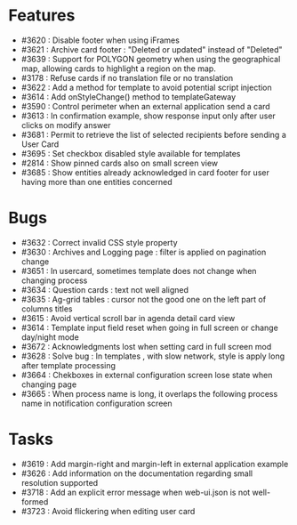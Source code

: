 # Features

- #3620 : Disable footer when using iFrames
- #3621 : Archive card footer : "Deleted or updated" instead of "Deleted"
- #3639 : Support for POLYGON geometry when using the geographical map, allowing cards to highlight a region on the map.
- #3178 : Refuse cards if no translation file or no translation
- #3622 : Add a method for template to avoid potential script injection
- #3614 : Add onStyleChange() method to templateGateway
- #3590 : Control perimeter when an external application send a card
- #3613 : In confirmation example, show response input only after user clicks on modify answer
- #3681 : Permit to retrieve the list of selected recipients before sending a User Card
- #3695 : Set checkbox disabled style available for templates
- #2814 : Show pinned cards also on small screen view 
- #3685 : Show entities already acknowledged in card footer for user having more than one entities concerned

# Bugs

- #3632 : Correct invalid CSS style property
- #3630 : Archives and Logging page : filter is applied on pagination change
- #3651 : In usercard, sometimes template does not change when changing process
- #3634 : Question cards : text not well aligned
- #3635 : Ag-grid tables : cursor not the good one on the left part of columns titles
- #3615 : Avoid vertical scroll bar in agenda detail card view
- #3614 : Template input field reset when going in full screen or change day/night mode
- #3672 : Acknowledgments lost when setting card in full screen mod
- #3628 : Solve bug : In templates , with slow network, style is apply long after template processing
- #3664 : Chekboxes in external configuration screen lose state when changing page
- #3665 : When process name is long, it overlaps the following process name in notification configuration screen

# Tasks

- #3619 : Add margin-right and margin-left in external application example
- #3626 : Add information on the documentation regarding small resolution supported
- #3718 : Add an explicit error message when web-ui.json is not well-formed
- #3723 : Avoid flickering when editing user card
